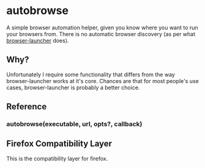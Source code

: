 # autobrowse

A simple browser automation helper, given you know where you want to run
your browsers from.  There is no automatic browser discovery (as per
what [browser-launcher](https://github.com/substack/browser-launcher) does).

## Why?

Unfortunately I require some functionality that differs from the way
browser-launcher works at it's core.  Chances are that for most people's
use cases, browser-launcher is probably a better choice.

## Reference

### autobrowse(executable, url, opts?, callback)

## Firefox Compatibility Layer

This is the compatibility layer for firefox.
